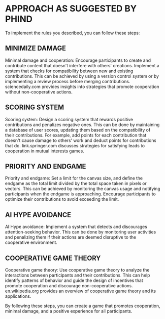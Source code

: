 # APPROACH AS SUGGESTED BY PHIND
To implement the rules you described, you can follow these steps:

## MINIMIZE DAMAGE
Minimal damage and cooperation: Encourage participants to create and contribute content that doesn't interfere with others' creations. Implement a system that checks for compatibility between new and existing contributions. This can be achieved by using a version control system or by implementing a review process before merging contributions. sciencedaily.com provides insights into strategies that promote cooperation without non-cooperative actions.

## SCORING SYSTEM
Scoring system: Design a scoring system that rewards positive contributions and penalizes negative ones. This can be done by maintaining a database of user scores, updating them based on the compatibility of their contributions. For example, add points for each contribution that doesn't cause damage to others' work and deduct points for contributions that do. link.springer.com discusses strategies for satisfying leads to cooperation in mutual interests games.

## PRIORITY AND ENDGAME
Priority and endgame: Set a limit for the canvas size, and define the endgame as the total limit divided by the total space taken in pixels or vectors. This can be achieved by monitoring the canvas usage and notifying participants when the endgame is approaching. Encourage participants to optimize their contributions to avoid exceeding the limit.

## AI HYPE AVOIDANCE
AI Hype avoidance: Implement a system that detects and discourages attention-seeking behavior. This can be done by monitoring user activities and penalizing them if their actions are deemed disruptive to the cooperative environment.

## COOPERATIVE GAME THEORY
Cooperative game theory: Use cooperative game theory to analyze the interactions between participants and their contributions. This can help identify patterns of behavior and guide the design of incentives that promote cooperation and discourage non-cooperative actions. en.wikipedia.org provides an overview of cooperative game theory and its applications.

By following these steps, you can create a game that promotes cooperation, minimal damage, and a positive experience for all participants.
